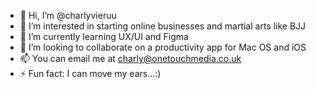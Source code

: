 - 👋 Hi, I’m @charlyvieruu
- 👀 I’m interested in starting online businesses and martial arts like BJJ
- 🌱 I’m currently learning UX/UI and Figma
- 💞️ I’m looking to collaborate on a productivity app for Mac OS and iOS
- 📫 You can email me at charly@onetouchmedia.co.uk
- ⚡ Fun fact: I can move my ears...:)

<!---
charlyvieruu/charlyvieruu is a ✨ special ✨ repository because its `README.md` (this file) appears on your GitHub profile.
You can click the Preview link to take a look at your changes.
--->
